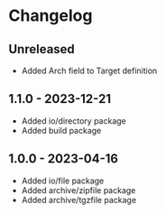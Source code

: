 # Changelog

## Unreleased
- Added Arch field to Target definition

## 1.1.0 - 2023-12-21
- Added io/directory package
- Added build package

## 1.0.0 - 2023-04-16
- Added io/file package
- Added archive/zipfile package
- Added archive/tgzfile package